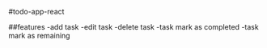 #todo-app-react

##features
  -add task
    -edit task
    -delete task
    -task mark as completed
    -task mark as remaining 
